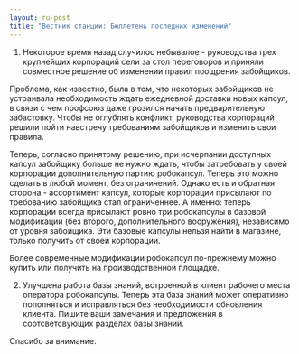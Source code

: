 ```yaml
---
layout: ru-post
title: "Вестник станции: Бюллетень последних изменений"
---
```


1) Некоторое время назад случилос небывалое - руководства трех крупнейших корпораций сели за стол переговоров и приняли совместное решение об изменении правил поощрения забойщиков.

 Проблема, как известно, была в том, что некоторых забойщиков не устраивала необходимость ждать ежедневной доставки новых капсул, в связи с чем профсоюз даже грозился начать предварительную забастовку. Чтобы не оглублять конфликт, руководства корпораций решили пойти навстречу требованиям забойщиков и изменить свои правила.

 Теперь, согласно принятому решению, при исчерпании доступных капсул забойщику больше не нужно ждать, чтобы затребовать у своей корпорации дополнительную партию робокапсул. Теперь это можно сделать в любой момент, без ограничений. Однако есть и обратная сторона - ассортимент капсул, которые корпорации присылают по требованию забойщика стал ограниченнее. А именно: теперь корпорации всегда присылают ровно три робокапсулы в базовой модификации (без второго, дополнительного вооружения), независимо от уровня забойщика. Эти базовые капсулы нельзя найти в магазине, только получить от своей корпорации.

 Более современные модификации робокапсул по-прежнему можно купить или получить на производственной площадке.

2) Улучшена работа базы знаний, встроенной в клиент рабочего места оператора робокапсулы. Теперь эта база знаний может оперативно пополняться и исправляться без необходимости обновления клиента. Пишите ваши замечания и предложения в соотсветсвующих разделах базы знаний.

Спасибо за внимание.
